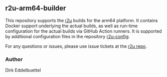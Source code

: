 ## r2u-arm64-builder

This repository supports the [r2u][r2u] builds for the arm64 platform. 
It contains Docker support underlying the actual builds, as well as run-time configuration for the actual builds via GitHub Action runners.
It is supported by additional configuration files in the repository [r2u-config][r2u-config].

For any questions or issues, please use issue tickets at the [r2u repo][r2u-repo].

### Author

Dirk Eddelbuettel


[r2u]: https://eddelbuettel.github.io/r2u
[r2u-config]: https://github.com/eddelbuettel/r2u-config
[r2u-repo]: https://github.com/eddelbuettel/r2u
